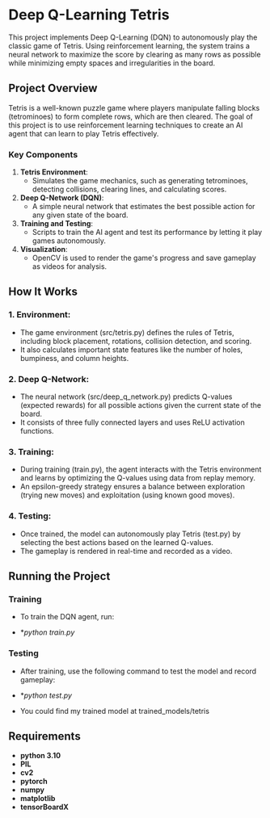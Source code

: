 # Deep Q-Learning Tetris

This project implements Deep Q-Learning (DQN) to autonomously play the classic game of Tetris. Using reinforcement learning, the system trains a neural network to maximize the score by clearing as many rows as possible while minimizing empty spaces and irregularities in the board.


## Project Overview

Tetris is a well-known puzzle game where players manipulate falling blocks (tetrominoes) to form complete rows, which are then cleared. The goal of this project is to use reinforcement learning techniques to create an AI agent that can learn to play Tetris effectively.

### Key Components
1. **Tetris Environment**: 
    - Simulates the game mechanics, such as generating tetrominoes, detecting collisions, clearing lines, and calculating scores.
2. **Deep Q-Network (DQN)**: 
    - A simple neural network that estimates the best possible action for any given state of the board.
3. **Training and Testing**: 
    - Scripts to train the AI agent and test its performance by letting it play games autonomously.
4. **Visualization**:
    - OpenCV is used to render the game's progress and save gameplay as videos for analysis.


## How It Works

### 1. Environment:

- The game environment (src/tetris.py) defines the rules of Tetris, including block placement, rotations, collision detection, and scoring.
- It also calculates important state features like the number of holes, bumpiness, and column heights.

### 2. Deep Q-Network:

- The neural network (src/deep_q_network.py) predicts Q-values (expected rewards) for all possible actions given the current state of the board.
- It consists of three fully connected layers and uses ReLU activation functions.

### 3. Training:

- During training (train.py), the agent interacts with the Tetris environment and learns by optimizing the Q-values using data from replay memory.
- An epsilon-greedy strategy ensures a balance between exploration (trying new moves) and exploitation (using known good moves).

### 4. Testing:

- Once trained, the model can autonomously play Tetris (test.py) by selecting the best actions based on the learned Q-values.
- The gameplay is rendered in real-time and recorded as a video.


## Running the Project
### Training
- To train the DQN agent, run:
* **python train.py*

### Testing
- After training, use the following command to test the model and record gameplay:
* **python test.py*
- You could find my trained model at trained_models/tetris


## Requirements
* **python 3.10**
* **PIL**
* **cv2**
* **pytorch** 
* **numpy**
* **matplotlib**
* **tensorBoardX**
